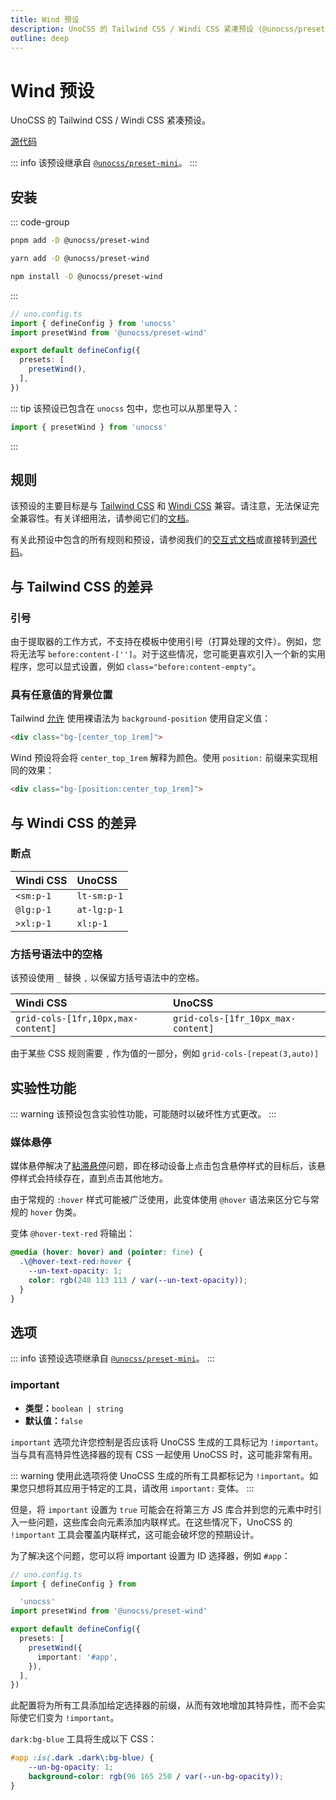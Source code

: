 ```yaml
---
title: Wind 预设
description: UnoCSS 的 Tailwind CSS / Windi CSS 紧凑预设 (@unocss/preset-wind)。
outline: deep
---
```


# Wind 预设

UnoCSS 的 Tailwind CSS / Windi CSS 紧凑预设。

[源代码](https://github.com/unocss/unocss/tree/main/packages/preset-wind)

::: info
该预设继承自 [`@unocss/preset-mini`](/presets/mini)。
:::

## 安装

::: code-group
  ```bash [pnpm]
  pnpm add -D @unocss/preset-wind
  ```
  ```bash [yarn]
  yarn add -D @unocss/preset-wind
  ```
  ```bash [npm]
  npm install -D @unocss/preset-wind
  ```
:::

```ts
// uno.config.ts
import { defineConfig } from 'unocss'
import presetWind from '@unocss/preset-wind'

export default defineConfig({
  presets: [
    presetWind(),
  ],
})
```

::: tip
该预设已包含在 `unocss` 包中，您也可以从那里导入：

```ts
import { presetWind } from 'unocss'
```
:::

## 规则
该预设的主要目标是与 [Tailwind CSS](https://tailwindcss.com/) 和 [Windi CSS](https://windicss.org/) 兼容。请注意，无法保证完全兼容性。有关详细用法，请参阅它们的[文档](https://tailwindcss.com/docs)。

有关此预设中包含的所有规则和预设，请参阅我们的<a href="/interactive/" target="_blank">交互式文档</a>或直接转到[源代码](https://github.com/unocss/unocss/tree/main/packages/preset-wind)。

## 与 Tailwind CSS 的差异

### 引号

由于提取器的工作方式，不支持在模板中使用引号（打算处理的文件）。例如，您将无法写 `before:content-['']`。对于这些情况，您可能更喜欢引入一个新的实用程序，您可以显式设置，例如 `class="before:content-empty"`。

### 具有任意值的背景位置

Tailwind [允许](https://tailwindcss.com/docs/background-position#using-custom-values) 使用裸语法为 `background-position` 使用自定义值：

```html
<div class="bg-[center_top_1rem]">
```

Wind 预设将会将 `center_top_1rem` 解释为颜色。使用 `position:` 前缀来实现相同的效果：

```html
<div class="bg-[position:center_top_1rem]">
```

## 与 Windi CSS 的差异

### 断点

| Windi CSS | UnoCSS |
|:--|:--|
| `<sm:p-1` | `lt-sm:p-1` |
| `@lg:p-1` | `at-lg:p-1` |
| `>xl:p-1` | `xl:p-1`    |

### 方括号语法中的空格

该预设使用 `_` 替换 `,` 以保留方括号语法中的空格。

| Windi CSS | UnoCSS |
|:--|:--|
| `grid-cols-[1fr,10px,max-content]` | `grid-cols-[1fr_10px_max-content]` |

由于某些 CSS 规则需要 `,` 作为值的一部分，例如 `grid-cols-[repeat(3,auto)]`

## 实验性功能

::: warning
该预设包含实验性功能，可能随时以破坏性方式更改。
:::

### 媒体悬停

媒体悬停解决了[粘滞悬停](https://css-tricks.com/solving-sticky-hover-states-with-media-hover-hover/)问题，即在移动设备上点击包含悬停样式的目标后，该悬停样式会持续存在，直到点击其他地方。

由于常规的 `:hover` 样式可能被广泛使用，此变体使用 `@hover` 语法来区分它与常规的 `hover` 伪类。

变体 `@hover-text-red` 将输出：

```css
@media (hover: hover) and (pointer: fine) {
  .\@hover-text-red:hover {
    --un-text-opacity: 1;
    color: rgb(248 113 113 / var(--un-text-opacity));
  }
}
```

## 选项

::: info
该预设选项继承自 [`@unocss/preset-mini`](/presets/mini#选项)。
:::

### important
- **类型：**`boolean | string`
- **默认值：**`false`

`important` 选项允许您控制是否应该将 UnoCSS 生成的工具标记为 `!important`。当与具有高特异性选择器的现有 CSS 一起使用 UnoCSS 时，这可能非常有用。

::: warning
使用此选项将使 UnoCSS 生成的所有工具都标记为 `!important`。如果您只想将其应用于特定的工具，请改用 `important:` 变体。
:::

但是，将 `important` 设置为 `true` 可能会在将第三方 JS 库合并到您的元素中时引入一些问题，这些库会向元素添加内联样式。在这些情况下，UnoCSS 的 `!important` 工具会覆盖内联样式，这可能会破坏您的预期设计。

为了解决这个问题，您可以将 important 设置为 ID 选择器，例如 `#app`：

```ts
// uno.config.ts
import { defineConfig } from

  'unocss'
import presetWind from '@unocss/preset-wind'

export default defineConfig({
  presets: [
    presetWind({
      important: '#app',
    }),
  ],
})
```

此配置将为所有工具添加给定选择器的前缀，从而有效地增加其特异性，而不会实际使它们变为 `!important`。

`dark:bg-blue` 工具将生成以下 CSS：

```css
#app :is(.dark .dark\:bg-blue) {
    --un-bg-opacity: 1;
    background-color: rgb(96 165 250 / var(--un-bg-opacity));
}
```
